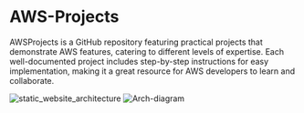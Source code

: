# AWS-Projects
AWSProjects is a GitHub repository featuring practical projects that demonstrate AWS features, catering to different levels of expertise. Each well-documented project includes step-by-step instructions for easy implementation, making it a great resource for AWS developers to learn and collaborate.




![static_website_architecture](https://user-images.githubusercontent.com/128338058/227731693-ce47e727-647f-417a-97c4-8396213657e8.png)
![Arch-diagram](https://user-images.githubusercontent.com/128338058/227731822-7e7c03de-a3dd-4fe3-87cc-214beb9a2ceb.jpg)
